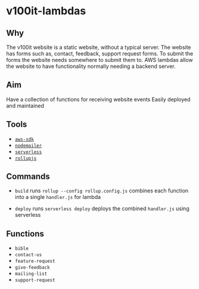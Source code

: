 # v100it-lambdas

## Why

The v100it website is a static website, without a typical server.
The website has forms such as, contact, feedback, support request forms.
To submit the forms the website needs somewhere to submit them to.
AWS lambdas allow the website to have functionality normally needing a backend server.

## Aim

Have a collection of functions for receiving website events
Easily deployed and maintained

## Tools

- [`aws-sdk`](https://github.com/aws/aws-sdk-js)
- [`nodemailer`](https://nodemailer.com)
- [`serverless`](https://serverless.com)
- [`rollupjs`](https://rollupjs.org/)

## Commands

- `build`
	runs `rollup --config rollup.config.js`
	combines each function into a single `handler.js` for lambda


- `deploy`
	runs `serverless deploy`
	deploys the combined `handler.js` using serverless

## Functions

- `bible`
- `contact-us`
- `feature-request`
- `give-feedback`
- `mailing-list`
- `support-request`
